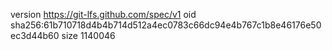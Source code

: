 version https://git-lfs.github.com/spec/v1
oid sha256:61b710718d4b4b714d512a4ec0783c66dc94e4b767c1b8e46176e50ec3d44b60
size 1140046
